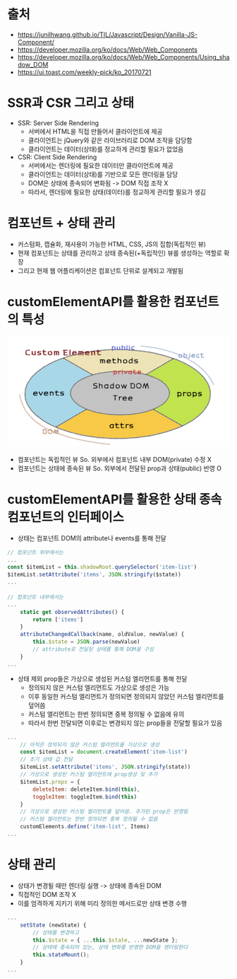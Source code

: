 # 출처
* https://junilhwang.github.io/TIL/Javascript/Design/Vanilla-JS-Component/
* https://developer.mozilla.org/ko/docs/Web/Web_Components
* https://developer.mozilla.org/ko/docs/Web/Web_Components/Using_shadow_DOM
* https://ui.toast.com/weekly-pick/ko_20170721

# SSR과 CSR 그리고 상태
* SSR: Server Side Rendering
  * 서버에서 HTML을 직접 만들어서 클라이언트에 제공
  * 클라이언트는 jQuery와 같은 라이브러리로 DOM 조작을 담당함
  * 클라이언트는 데이터(상태)를 정교하게 관리할 필요가 없었음
* CSR: Client Side Rendering
  * 서버에서는 렌더링에 필요한 데이터만 클라이언트에 제공
  * 클라이언트는 데이터(상태)를 기반으로 모든 렌더링을 담당
  * DOM은 상태에 종속되어 변화됨 -> DOM 직접 조작 X
  * 따라서, 렌더링에 필요한 상태(데이터)를 정교하게 관리할 필요가 생김

# 컴포넌트 + 상태 관리
* 커스텀화, 캡슐화, 재사용이 가능한 HTML, CSS, JS의 집합(독립적인 뷰)
* 현재 컴포넌트는 상태를 관리하고 상태 종속된(+독립적인) 뷰를 생성하는 역할로 확장
* 그리고 현재 웹 어플리케이션은 컴포넌트 단위로 설계되고 개발됨

# customElementAPI를 활용한 컴포넌트의 특성
![img](/state-web-component/md-img/componentOOP.png)
* 컴포넌트는 독립적인 뷰 So. 외부에서 컴포넌트 내부 DOM(private) 수정 X
* 컴포넌트는 상태에 종속된 뷰 So. 외부에서 전달된 prop과 상태(public) 반영 O

# customElementAPI를 활용한 상태 종속 컴포넌트의 인터페이스
* 상태는 컴포넌트 DOM의 attribute나 events를 통해 전달
```javascript
// 컴포넌트 외부에서는
...
const $itemList = this.shadowRoot.querySelector('item-list')
$itemList.setAttribute('items', JSON.stringify($state))
...

// 컴포넌트 내부에서는
...
    static get observedAttributes() {
        return ['items']
    }
    attributeChangedCallback(name, oldValue, newValue) {
        this.$state = JSON.parse(newValue)
        // attribute로 전달된 상태를 통해 DOM을 구성
    }
...
```
* 상태 제외 prop들은 가상으로 생성된 커스텀 엘리먼트를 통해 전달
  * 정의되지 않은 커스텀 엘리먼트도 가상으로 생성은 가능
  * 이후 동일한 커스텀 엘리먼트가 정의되면 정의되지 않았던 커스텀 엘리먼트를 덮어씀
  * 커스텀 엘리먼트는 한번 정의되면 중복 정의될 수 없음에 유의
  * 따라서 한번 전달되면 이후로는 변경되지 않는 prop들을 전달할 필요가 있음
```javaScript
...
    // 아직은 정의되지 않은 커스텀 엘리먼트를 가상으로 생성
    const $itemList = document.createElement('item-list')
    // 초기 상태 값 전달
    $itemList.setAttribute('items', JSON.stringify(state))
    // 가상으로 생성된 커스텀 엘리먼트에 prop생성 및 추가
    $itemList.props = {
        deleteItem: deleteItem.bind(this),
        toggleItem: toggleItem.bind(this)
    }
    // 가상으로 생성된 커스텀 엘리먼트를 덮어씀. 추가된 prop은 반영됨
    // 커스텀 엘리먼트는 한번 정의되면 중복 정의될 수 없음
    customElements.define('item-list', Items)
...
```

# 상태 관리
* 상태가 변경될 때만 렌더링 실행 -> 상태에 종속된 DOM
* 직접적인 DOM 조작 X
* 이를 엄격하게 지키기 위해 미리 정의한 메서드로만 상태 변경 수행
```javaScript
...
    setState (newState) {
        // 상태를 변경하고
        this.$state = { ...this.$state, ...newState };
        // 상태에 종속되어 있는, 상태 변화를 반영한 DOM을 렌더링한다
        this.stateMount();
    }
...
```